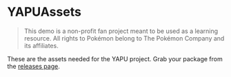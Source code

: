 # YAPUAssets

> This demo is a non-profit fan project meant to be used as a learning resource. 
All rights to Pokémon belong to The Pokémon Company and its affiliates.

These are the assets needed for the YAPU project. Grab your package from the [releases page](https://github.com/YAPUDev/YAPUAssets/releases).
